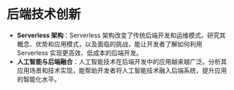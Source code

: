 # 后端技术创新

- **Serverless 架构**：Serverless 架构改变了传统后端开发和运维模式。研究其概念、优势和应用模式，以及面临的挑战，能让开发者了解如何利用 Serverless 实现更高效、低成本的后端开发。
- **人工智能与后端融合**：人工智能技术在后端开发中的应用越来越广泛。分析其应用场景和技术实现，能帮助开发者将人工智能技术融入后端系统，提升应用的智能化水平。

